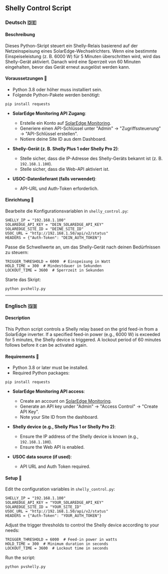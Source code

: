 
## Shelly Control Script

### Deutsch 🇩🇪

#### Beschreibung

Dieses Python-Skript steuert ein Shelly-Relais basierend auf der Netzeinspeisung eines SolarEdge-Wechselrichters. Wenn eine bestimmte Einspeiseleistung (z. B. 6000 W) für 5 Minuten überschritten wird, wird das Shelly-Gerät aktiviert. Danach wird eine Sperrzeit von 60 Minuten eingehalten, bevor das Gerät erneut ausgelöst werden kann.

#### Voraussetzungen 📌

- Python 3.8 oder höher muss installiert sein.
- Folgende Python-Pakete werden benötigt:

```
pip install requests
```

- **SolarEdge Monitoring API Zugang**:
  - Erstelle ein Konto auf [SolarEdge Monitoring](https://www.solaredge.com).
  - Generiere einen API-Schlüssel unter "Admin" → "Zugriffssteuerung" → "API-Schlüssel erstellen".
  - Notiere deine Site ID aus dem Dashboard.

- **Shelly-Gerät (z. B. Shelly Plus 1 oder Shelly Pro 2)**:
  - Stelle sicher, dass die IP-Adresse des Shelly-Geräts bekannt ist (z. B. `192.168.1.100`).
  - Stelle sicher, dass die Web-API aktiviert ist.

- **USOC-Datenlieferant (falls verwendet)**:
  - API-URL und Auth-Token erforderlich.

#### Einrichtung 🔧

Bearbeite die Konfigurationsvariablen in `shelly_control.py`:

```
SHELLY_IP = "192.168.1.100"
SOLAREDGE_API_KEY = "DEIN_SOLAREDGE_API_KEY"
SOLAREDGE_SITE_ID = "DEINE_SITE_ID"
USOC_URL = "http://192.168.1.50/api/v2/status"
HEADERS = {"Auth-Token": "DEIN_AUTH_TOKEN"}
```

Passe die Schwellwerte an, um das Shelly-Gerät nach deinen Bedürfnissen zu steuern:

```
TRIGGER_THRESHOLD = 6000  # Einspeisung in Watt
HOLD_TIME = 300  # Mindestdauer in Sekunden
LOCKOUT_TIME = 3600  # Sperrzeit in Sekunden
```

Starte das Skript:

```
python pvshelly.py
```

---

### Englisch 🇬🇧

#### Description

This Python script controls a Shelly relay based on the grid feed-in from a SolarEdge inverter. If a specified feed-in power (e.g., 6000 W) is exceeded for 5 minutes, the Shelly device is triggered. A lockout period of 60 minutes follows before it can be activated again.

#### Requirements 📌

- Python 3.8 or later must be installed.
- Required Python packages:

```
pip install requests
```

- **SolarEdge Monitoring API access**:
  - Create an account on [SolarEdge Monitoring](https://www.solaredge.com).
  - Generate an API key under "Admin" → "Access Control" → "Create API Key".
  - Note your Site ID from the dashboard.

- **Shelly device (e.g., Shelly Plus 1 or Shelly Pro 2)**:
  - Ensure the IP address of the Shelly device is known (e.g., `192.168.1.100`).
  - Ensure the Web API is enabled.

- **USOC data source (if used)**:
  - API URL and Auth Token required.

#### Setup 🔧

Edit the configuration variables in `shelly_control.py`:

```
SHELLY_IP = "192.168.1.100"
SOLAREDGE_API_KEY = "YOUR_SOLAREDGE_API_KEY"
SOLAREDGE_SITE_ID = "YOUR_SITE_ID"
USOC_URL = "http://192.168.1.50/api/v2/status"
HEADERS = {"Auth-Token": "YOUR_AUTH_TOKEN"}
```

Adjust the trigger thresholds to control the Shelly device according to your needs:

```
TRIGGER_THRESHOLD = 6000  # Feed-in power in watts
HOLD_TIME = 300  # Minimum duration in seconds
LOCKOUT_TIME = 3600  # Lockout time in seconds
```

Run the script:

```
python pvshelly.py
```

